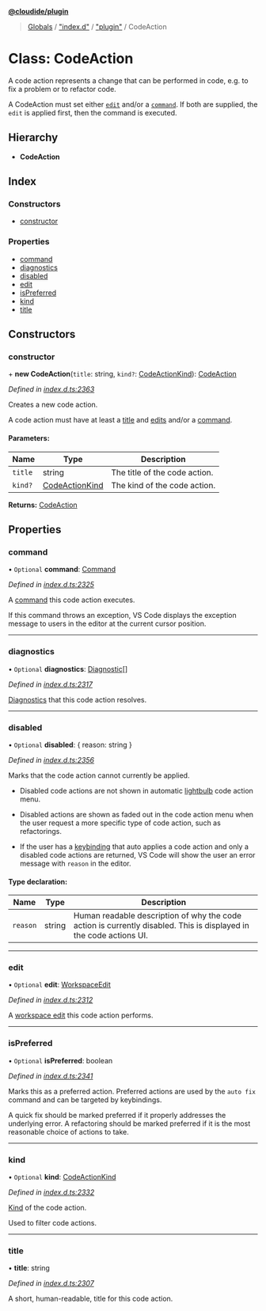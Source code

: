 **[@cloudide/plugin](../README.md)**

> [Globals](../README.md) / ["index.d"](../modules/_index_d_.md) / ["plugin"](../modules/_index_d_._plugin_.md) / CodeAction

# Class: CodeAction

A code action represents a change that can be performed in code, e.g. to fix a problem or
to refactor code.

A CodeAction must set either [`edit`](#CodeAction.edit) and/or a [`command`](#CodeAction.command). If both are supplied, the `edit` is applied first, then the command is executed.

## Hierarchy

* **CodeAction**

## Index

### Constructors

* [constructor](_index_d_._plugin_.codeaction.md#constructor)

### Properties

* [command](_index_d_._plugin_.codeaction.md#command)
* [diagnostics](_index_d_._plugin_.codeaction.md#diagnostics)
* [disabled](_index_d_._plugin_.codeaction.md#disabled)
* [edit](_index_d_._plugin_.codeaction.md#edit)
* [isPreferred](_index_d_._plugin_.codeaction.md#ispreferred)
* [kind](_index_d_._plugin_.codeaction.md#kind)
* [title](_index_d_._plugin_.codeaction.md#title)

## Constructors

### constructor

\+ **new CodeAction**(`title`: string, `kind?`: [CodeActionKind](_index_d_._plugin_.codeactionkind.md)): [CodeAction](_index_d_._plugin_.codeaction.md)

*Defined in [index.d.ts:2363](https://github.com/shuyaqian/cloudide-plugin-api/blob/57a3a2a/index.d.ts#L2363)*

Creates a new code action.

A code action must have at least a [title](#CodeAction.title) and [edits](#CodeAction.edit)
and/or a [command](#CodeAction.command).

#### Parameters:

Name | Type | Description |
------ | ------ | ------ |
`title` | string | The title of the code action. |
`kind?` | [CodeActionKind](_index_d_._plugin_.codeactionkind.md) | The kind of the code action.  |

**Returns:** [CodeAction](_index_d_._plugin_.codeaction.md)

## Properties

### command

• `Optional` **command**: [Command](../interfaces/_index_d_._plugin_.command.md)

*Defined in [index.d.ts:2325](https://github.com/shuyaqian/cloudide-plugin-api/blob/57a3a2a/index.d.ts#L2325)*

A [command](#Command) this code action executes.

If this command throws an exception, VS Code displays the exception message to users in the editor at the
current cursor position.

___

### diagnostics

• `Optional` **diagnostics**: [Diagnostic](_index_d_._plugin_.diagnostic.md)[]

*Defined in [index.d.ts:2317](https://github.com/shuyaqian/cloudide-plugin-api/blob/57a3a2a/index.d.ts#L2317)*

[Diagnostics](#Diagnostic) that this code action resolves.

___

### disabled

• `Optional` **disabled**: { reason: string  }

*Defined in [index.d.ts:2356](https://github.com/shuyaqian/cloudide-plugin-api/blob/57a3a2a/index.d.ts#L2356)*

Marks that the code action cannot currently be applied.

- Disabled code actions are not shown in automatic [lightbulb](https://code.visualstudio.com/docs/editor/editingevolved#_code-action)
code action menu.

- Disabled actions are shown as faded out in the code action menu when the user request a more specific type
of code action, such as refactorings.

- If the user has a [keybinding](https://code.visualstudio.com/docs/editor/refactoring#_keybindings-for-code-actions)
that auto applies a code action and only a disabled code actions are returned, VS Code will show the user an
error message with `reason` in the editor.

#### Type declaration:

Name | Type | Description |
------ | ------ | ------ |
`reason` | string | Human readable description of why the code action is currently disabled.  This is displayed in the code actions UI.  |

___

### edit

• `Optional` **edit**: [WorkspaceEdit](_index_d_._plugin_.workspaceedit.md)

*Defined in [index.d.ts:2312](https://github.com/shuyaqian/cloudide-plugin-api/blob/57a3a2a/index.d.ts#L2312)*

A [workspace edit](#WorkspaceEdit) this code action performs.

___

### isPreferred

• `Optional` **isPreferred**: boolean

*Defined in [index.d.ts:2341](https://github.com/shuyaqian/cloudide-plugin-api/blob/57a3a2a/index.d.ts#L2341)*

Marks this as a preferred action. Preferred actions are used by the `auto fix` command and can be targeted
by keybindings.

A quick fix should be marked preferred if it properly addresses the underlying error.
A refactoring should be marked preferred if it is the most reasonable choice of actions to take.

___

### kind

• `Optional` **kind**: [CodeActionKind](_index_d_._plugin_.codeactionkind.md)

*Defined in [index.d.ts:2332](https://github.com/shuyaqian/cloudide-plugin-api/blob/57a3a2a/index.d.ts#L2332)*

[Kind](#CodeActionKind) of the code action.

Used to filter code actions.

___

### title

•  **title**: string

*Defined in [index.d.ts:2307](https://github.com/shuyaqian/cloudide-plugin-api/blob/57a3a2a/index.d.ts#L2307)*

A short, human-readable, title for this code action.
